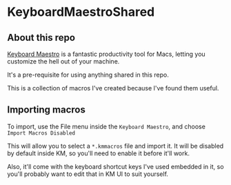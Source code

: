 # KeyboardMaestroShared

## About this repo
[Keyboard Maestro](https://www.keyboardmaestro.com/main/) is a fantastic productivity tool for Macs, letting you customize the hell out of your machine. 

It's a pre-requisite for using anything shared in this repo.

This is a collection of macros I've created because I've found them useful.

## Importing macros
To import, use the File menu inside the `Keyboard Maestro`, and choose `Import Macros Disabled`

This will allow you to select a `*.kmmacros` file and import it. It will be disabled by default inside KM, so you'll need to enable it before it'll work.

Also, it'll come with the keyboard shortcut keys I've used embedded in it, so you'll probably want to edit that in KM UI to suit yourself.
